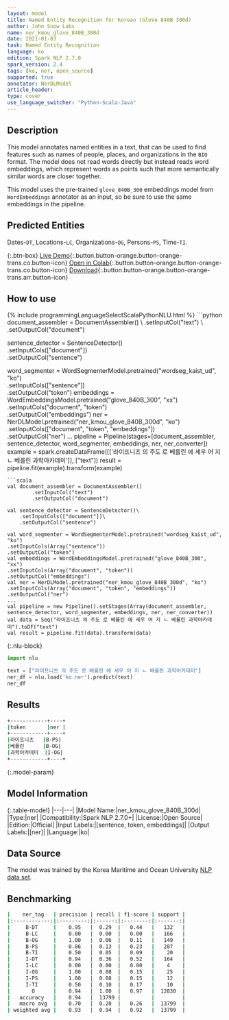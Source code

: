 ```yaml
---
layout: model
title: Named Entity Recognition for Korean (GloVe 840B 300d)
author: John Snow Labs
name: ner_kmou_glove_840B_300d
date: 2021-01-03
task: Named Entity Recognition
language: ko
edition: Spark NLP 2.7.0
spark_version: 2.4
tags: [ko, ner, open_source]
supported: true
annotator: NerDLModel
article_header:
type: cover
use_language_switcher: "Python-Scala-Java"
---
```


## Description

This model annotates named entities in a text, that can be used to find features such as names of people, places, and organizations in the `BIO` format. The model does not read words directly but instead reads word embeddings, which represent words as points such that more semantically similar words are closer together.

This model uses the pre-trained `glove_840B_300` embeddings model from `WordEmbeddings` annotator as an input, so be sure to use the same embeddings in the pipeline.

## Predicted Entities

Dates-`DT`, Locations-`LC`, Organizations-`OG`, Persons-`PS`, Time-`TI`.

{:.btn-box}
[Live Demo](https://demo.johnsnowlabs.com/public/NER_KO/){:.button.button-orange.button-orange-trans.co.button-icon}
[Open in Colab](https://colab.research.google.com/github/JohnSnowLabs/spark-nlp-workshop/blob/master/tutorials/streamlit_notebooks/NER.ipynb){:.button.button-orange.button-orange-trans.co.button-icon}
[Download](https://s3.amazonaws.com/auxdata.johnsnowlabs.com/public/models/ner_kmou_glove_840B_300d_ko_2.7.0_2.4_1609716021199.zip){:.button.button-orange.button-orange-trans.arr.button-icon}

## How to use

<div class="tabs-box" markdown="1">
{% include programmingLanguageSelectScalaPythonNLU.html %}
```python
document_assembler = DocumentAssembler() \
    .setInputCol("text") \
    .setOutputCol("document")
    
sentence_detector = SentenceDetector()\
    .setInputCols(["document"])\
    .setOutputCol("sentence")

word_segmenter = WordSegmenterModel.pretrained("wordseg_kaist_ud", "ko")\
.setInputCols(["sentence"])\
.setOutputCol("token")
embeddings = WordEmbeddingsModel.pretrained("glove_840B_300", "xx")\
.setInputCols("document", "token") \
.setOutputCol("embeddings")
ner = NerDLModel.pretrained("ner_kmou_glove_840B_300d", "ko") \
.setInputCols(["document", "token", "embeddings"]) \
.setOutputCol("ner")
...
pipeline = Pipeline(stages=[document_assembler, sentence_detector, word_segmenter, embeddings, ner, ner_converter])
example = spark.createDataFrame([['라이프니츠 의 주도 로 베를린 에 세우 어 지 ㄴ 베를린 과학아카데미']], ["text"])
result = pipeline.fit(example).transform(example)
```
```scala
val document_assembler = DocumentAssembler()
        .setInputCol("text")
        .setOutputCol("document")
        
val sentence_detector = SentenceDetector()\
    .setInputCols(["document"])\
    .setOutputCol("sentence")

val word_segmenter = WordSegmenterModel.pretrained("wordseg_kaist_ud", "ko")
.setInputCols(Array("sentence"))
.setOutputCol("token")
val embeddings = WordEmbeddingsModel.pretrained("glove_840B_300", "xx")
.setInputCols(Array("document", "token"))
.setOutputCol("embeddings")
val ner = NerDLModel.pretrained("ner_kmou_glove_840B_300d", "ko")
.setInputCols(Array("document", "token", "embeddings"))
.setOutputCol("ner")
...
val pipeline = new Pipeline().setStages(Array(document_assembler, sentence_detector, word_segmenter, embeddings, ner, ner_converter))
val data = Seq("라이프니츠 의 주도 로 베를린 에 세우 어 지 ㄴ 베를린 과학아카데미").toDF("text")
val result = pipeline.fit(data).transform(data)
```

{:.nlu-block}
```python
import nlu

text = ["라이프니츠 의 주도 로 베를린 에 세우 어 지 ㄴ 베를린 과학아카데미"]
ner_df = nlu.load('ko.ner').predict(text)
ner_df
```

</div>

## Results

```bash
+------------+----+
|token       |ner |
+------------+----+
|라이프니츠   |B-PS|
|베를린      |B-OG|
|과학아카데미  |I-OG|
+------------+----+
```

{:.model-param}
## Model Information

{:.table-model}
|---|---|
|Model Name:|ner_kmou_glove_840B_300d|
|Type:|ner|
|Compatibility:|Spark NLP 2.7.0+|
|License:|Open Source|
|Edition:|Official|
|Input Labels:|[sentence, token, embeddings]|
|Output Labels:|[ner]|
|Language:|ko|

## Data Source

The model was trained by the Korea Maritime and Ocean University [NLP data set](https://github.com/kmounlp/NER).

## Benchmarking

```bash
|    ner_tag   | precision | recall | f1-score | support |
|:------------:|:---------:|:------:|:--------:|:-------:|
|     B-DT     |    0.95   |  0.29  |   0.44   |   132   |
|     B-LC     |    0.00   |  0.00  |   0.00   |   166   |
|     B-OG     |    1.00   |  0.06  |   0.11   |   149   |
|     B-PS     |    0.86   |  0.13  |   0.23   |   287   |
|     B-TI     |    0.50   |  0.05  |   0.09   |    20   |
|     I-DT     |    0.94   |  0.36  |   0.52   |   164   |
|     I-LC     |    0.00   |  0.00  |   0.00   |    4    |
|     I-OG     |    1.00   |  0.08  |   0.15   |    25   |
|     I-PS     |    1.00   |  0.08  |   0.15   |    12   |
|     I-TI     |    0.50   |  0.10  |   0.17   |    10   |
|       O      |    0.94   |  1.00  |   0.97   |  12830  |
|   accuracy   |    0.94   |  13799 |          |         |
|   macro avg  |    0.70   |  0.20  |   0.26   |  13799  |
| weighted avg |    0.93   |  0.94  |   0.92   |  13799  |
```
